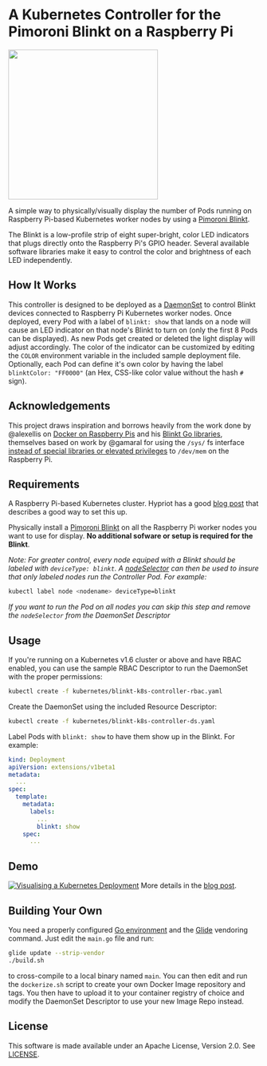 # A Kubernetes Controller for the Pimoroni Blinkt on a Raspberry Pi #

<img src="https://github.com/apprenda/blinkt-k8s-controller/raw/master/images/rpi-minicluster.jpg" width="300" />

A simple way to physically/visually display the number of Pods running on Raspberry Pi-based Kubernetes worker nodes by using a [Pimoroni Blinkt](https://shop.pimoroni.com/products/blinkt).

The Blinkt is a low-profile strip of eight super-bright, color LED indicators that plugs directly onto the Raspberry Pi's GPIO header. Several available software libraries make it easy to control the color and brightness of each LED independently.

## How It Works ##

This controller is designed to be deployed as a [DaemonSet](https://kubernetes.io/docs/admin/daemons/) to control Blinkt devices connected to Raspberry Pi Kubernetes worker nodes. Once deployed, every Pod with a label of `blinkt: show` that lands on a node will cause an LED indicator on that node's Blinkt to turn on (only the first 8 Pods can be displayed). As new Pods get created or deleted the light display will adjust accordingly. The color of the indicator can be customized by editing the `COLOR` environment variable in the included sample deployment file. Optionally, each Pod can define it's own color by having the label `blinktColor: "FF0000"` (an Hex, CSS-like color value without the hash `#` sign).

## Acknowledgements ##

This project draws inspiration and borrows heavily from the work done by @alexellis on [Docker on Raspberry Pis](http://blog.alexellis.io/visiting-pimoroni/) and his [Blinkt Go libraries](https://github.com/alexellis/blinkt_go), themselves based on work by @gamaral for using the `/sys/` fs interface [instead of special libraries or elevated privileges](https://guillermoamaral.com/read/rpi-gpio-c-sysfs/) to `/dev/mem` on the Raspberry Pi.

## Requirements ##

A Raspberry Pi-based Kubernetes cluster. Hypriot has a good [blog post](https://blog.hypriot.com/post/setup-kubernetes-raspberry-pi-cluster/) that describes a good way to set this up. 

Physically install a [Pimoroni Blinkt](https://shop.pimoroni.com/products/blinkt) on all the Raspberry Pi worker nodes you want to use for display. **No additional sofware or setup is required for the Blinkt**.

*Note: For greater control, every node equiped with a Blinkt should be labeled with `deviceType: blinkt`. A [nodeSelector](https://kubernetes.io/docs/admin/daemons/#running-pods-on-only-some-nodes) can then be used to insure that only labeled nodes run the Controller Pod. For example:*

```sh
kubectl label node <nodename> deviceType=blinkt
```

*If you want to run the Pod on all nodes you can skip this step and remove the `nodeSelector` from the DaemonSet Descriptor*

## Usage ##

If you're running on a Kubernetes v1.6 cluster or above and have RBAC enabled, you can use the sample RBAC Descriptor to run the DaemonSet with the proper permissions:

```sh
kubectl create -f kubernetes/blinkt-k8s-controller-rbac.yaml
```

Create the DaemonSet using the included Resource Descriptor:

```sh
kubectl create -f kubernetes/blinkt-k8s-controller-ds.yaml
```

Label Pods with `blinkt: show` to have them show up in the Blinkt. For example:
```yaml
kind: Deployment
apiVersion: extensions/v1beta1
metadata:
  ...
spec:
  template:
    metadata:
      labels:
        ...
        blinkt: show
    spec:
      ...
```

## Demo ##
[![Visualising a Kubernetes Deployment](http://img.youtube.com/vi/U6AsAn490-4/0.jpg)](http://www.youtube.com/watch?v=U6AsAn490-4 "Visualising a Kubernetes Deployment with LED strips and blinkt-k8s-controller
")
More details in the [blog post](https://g11s.cc/posts/2022/01/k8s-deployment-visualisieren/).

## Building Your Own ##

You need a properly configured [Go environment](https://golang.org) and the [Glide](https://glide.sh) vendoring command. Just edit the `main.go` file and run:

```sh
glide update --strip-vendor
./build.sh
```

to cross-compile to a local binary named `main`. You can then edit and run the `dockerize.sh` script to create your own Docker Image repository and tags. You then have to upload it to your container registry of choice and modify the DaemonSet Descriptor to use your new Image Repo instead.

## License ##

This software is made available under an Apache License, Version 2.0. See [LICENSE](./LICENSE).
